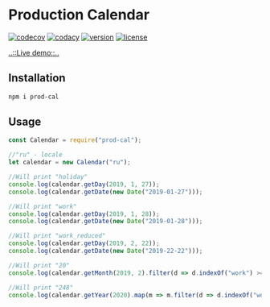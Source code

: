 # Production Calendar

[![codecov](https://codecov.io/gh/timmson/prod-cal/branch/master/graph/badge.svg)](https://codecov.io/gh/timmson/prod-cal)
[![codacy](https://api.codacy.com/project/badge/Grade/c513099cc1ec4e849c123705ab04b369)](https://app.codacy.com/gh/timmson/prod-cal)
[![version](https://img.shields.io/npm/v/prod-cal.svg)](https://www.npmjs.com/package/prod-cal)
[![license](https://img.shields.io/npm/l/prod-cal.svg)](https://www.npmjs.com/package/prod-cal)

[..::Live demo::..](https://timmson.github.io/prod-cal-ui/)

## Installation
```bash
npm i prod-cal
```

## Usage

```js
const Calendar = require("prod-cal");

//"ru" - locale
let calendar = new Calendar("ru");

//Will print "holiday"
console.log(calendar.getDay(2019, 1, 27));
console.log(calendar.getDate(new Date("2019-01-27")));

//Will print "work"
console.log(calendar.getDay(2019, 1, 28));
console.log(calendar.getDate(new Date("2019-01-28")));

//Will print "work_reduced"
console.log(calendar.getDay(2019, 2, 22));
console.log(calendar.getDate(new Date("2019-22-22")));

//Will print "20"
console.log(calendar.getMonth(2019, 2).filter(d => d.indexOf("work") >= 0).length);

//Will print "248"
console.log(calendar.getYear(2020).map(m => m.filter(d => d.indexOf("work") >= 0).length).reduce((a, c) => a + c, 0));
```
